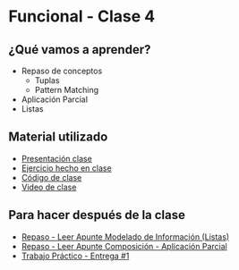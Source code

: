 # Funcional - Clase 4

## ¿Qué vamos a aprender?

* Repaso de conceptos
    * Tuplas
    * Pattern Matching
* Aplicación Parcial
* Listas

## Material utilizado

* [Presentación clase](https://docs.google.com/presentation/d/13QNit2qVMY7V-XJcUX7ZV7aSO7DRmMyGse4i6sXwoP8/edit#slide=id.gcd6f1c6e90_0_71)
* [Ejercicio hecho en clase](https://docs.google.com/document/d/1rHut9mKKa3ABxQGyQ2teRbE6WRuytsGH_Y9wj-bBMb8/edit#)
* [Código de clase](https://github.com/pdep-st/seguimiento/blob/main/seguimiento/2021/funcional/practica/clase4.hs)
* [Video de clase](https://www.youtube.com/playlist?list=PLtMHMXFOjfDAp5WPRCsX36g8kwqKr1IOa)

## Para hacer después de la clase

* [Repaso - Leer Apunte Modelado de Información (Listas)](https://docs.google.com/document/d/11C2UAbP70dP7sTID-ZxJm_a-5ypKxQUEuZr6GVk5yFI/edit#heading=h.x2xuqlkw85oe)
* [Repaso - Leer Apunte Composición - Aplicación Parcial](https://docs.google.com/document/d/1n7TPE2qRpFSnj95lIZFD-q7Ko_DT9XZLH9_kEkNClrU/edit?usp=sharing)
* [Trabajo Práctico - Entrega #1](https://docs.google.com/document/d/15M2-5Rbb_KvyFue902fmopaTGJ00xaayVVHOVWUAcCM/edit?usp=sharing)
